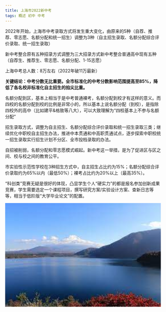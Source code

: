 ```yaml
---
title: 上海市2022新中考
tags: 概述 初中 中考
---
```

2022年开始，上海市中考录取方式将发生重大变化，由原来的5种（自荐、推荐、零志愿、名额分配和统一招生）调整为3种（自主招生录取、名额分配综合评价录取、统一招生录取）

新中考整合原有五种招录方式调整为三大招录方式新中考整合普通高中现有五种（自荐生、推荐生、零志愿、名额分配、1-15志愿）

上海中考总人数：8万左右（2022年破11万最新）

**关键结论：中考分数无比重要。全市标准化的中考分数影响范围提高至85%，降低了各名校非标准化自主招生的掐尖比重。**

名额分配到区，基本上相当于是中考普通裸考，名额分配到校才有这样的意义。而四校的名额分配到校的比例是非常小的，所以基本上说名额分配（到校），是指除四校外的高中（比如建平&格致等八大），可以大致理解为“四校基本上不参与名额分配”

招生录取方式，调整为自主招生、名额分配综合评价录取和统一招生录取三类；继续优化中职校自主招生办法，推进中本贯通和中高职贯通试点，逐步探索中职校统一招生录取实行招生计划不分区、全市投档录取的办法。

自招被削弱，名额分配和零志愿模式崛起。新中考这一举措，是为了促进区与区之间、校与校之间的教育公平。

市实验性示范性学校在3种招生方式中，自主招生占比约为15%；名额分配综合评价录取约为65%以内（最低50%）；裸考占比约为20%以上（最高35%）。

“科创类”竞赛无疑是很好的体现，凸显学生个人“硬实力”的都是报名参加创新成果竞赛，学生需要选定一个课程项目，撰写研究方案/实验设计方案、查新日志等等，相当于低阶版“大学毕业论文”的配置。


![](/assets/images/1/1.png)




